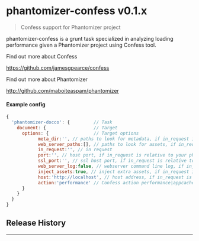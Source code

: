 # phantomizer-confess v0.1.x

> Confess support for Phantomizer project

phantomizer-confess is a grunt task specialized
in analyzing loading performance given a Phantomizer project
using Confess tool.


Find out more about Confess

https://github.com/jamesgpearce/confess

Find out more about Phantomizer

http://github.com/maboiteaspam/phantomizer


#### Example config

```javascript
{
  'phantomizer-docco': {         // Task
    document: {                  // Target
      options: {                 // Target options
            meta_dir:'', // paths to look for metadata, if in_request is relative to your phantomizer project
            web_server_paths:[], // paths to look for assets, if in_request is relative to your phantomizer project
            in_request:'', // in request
            port:'', // host port, if in_request is relative to your phantomizer project
            ssl_port:'', // ssl host port, if in_request is relative to your phantomizer project
            web_server_log:false, // webserver command line log, if in_request is relative to your phantomizer project
            inject_assets:true, // inject extra assets, if in_request is relative to your phantomizer project
            host:'http://localhost', // host address, if in_request is relative to your phantomizer project
            action:'performance' // Confess action performance|appcache|cssproperties, default: performance
      }
    }
  }
}

```


## Release History


---

